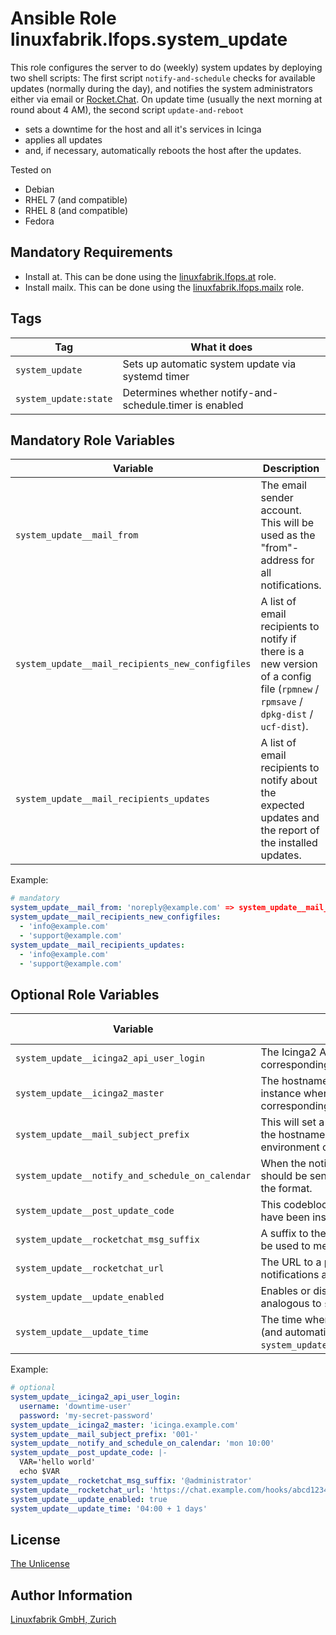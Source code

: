 # Ansible Role linuxfabrik.lfops.system_update

This role configures the server to do (weekly) system updates by deploying two shell scripts: The first script `notify-and-schedule` checks for available updates (normally during the day), and notifies the system administrators either via email or [Rocket.Chat](https://rocket.chat/). On update time (usually the next morning at round about 4 AM), the second script `update-and-reboot`

* sets a downtime for the host and all it's services in Icinga
* applies all updates
* and, if necessary, automatically reboots the host after the updates.

Tested on

* Debian
* RHEL 7 (and compatible)
* RHEL 8 (and compatible)
* Fedora


## Mandatory Requirements

* Install at. This can be done using the [linuxfabrik.lfops.at](https://github.com/Linuxfabrik/lfops/tree/main/roles/at) role.
* Install mailx. This can be done using the [linuxfabrik.lfops.mailx](https://github.com/Linuxfabrik/lfops/tree/main/roles/mailx) role.


## Tags

| Tag                   | What it does                                            |
| ---                   | ------------                                            |
| `system_update`       | Sets up automatic system update via systemd timer       |
| `system_update:state` | Determines whether notify-and-schedule.timer is enabled |


## Mandatory Role Variables

| Variable | Description |
| -------- | ----------- |
| `system_update__mail_from` | The email sender account. This will be used as the "from"-address for all notifications. |
| `system_update__mail_recipients_new_configfiles` | A list of email recipients to notify if there is a new version of a config file (`rpmnew` / `rpmsave` / `dpkg-dist` / `ucf-dist`). |
| `system_update__mail_recipients_updates` | A list of email recipients to notify about the expected updates and the report of the installed updates. |

Example:
```yaml
# mandatory
system_update__mail_from: 'noreply@example.com' => system_update__mail_from
system_update__mail_recipients_new_configfiles:
  - 'info@example.com'
  - 'support@example.com'
system_update__mail_recipients_updates:
  - 'info@example.com'
  - 'support@example.com'
```


## Optional Role Variables

| Variable | Description | Default Value |
| -------- | ----------- | ------------- |
| `system_update__icinga2_api_user_login` | The Icinga2 API User to set the downtime for the corresponding host and all it's services. | unset |
| `system_update__icinga2_master` | The hostname or ip address of the Icinga2 master instance where to set the downtime for the corresponding host and all it's services. | unset |
| `system_update__mail_subject_prefix` | This will set a prefix that will be showed in front of the hostname. Can be used to separate servers by environment or customer. | `true` |
| `system_update__notify_and_schedule_on_calendar` | When the notification for the expected updates should be sent. Have a look at [systemd.time(7)](https://www.freedesktop.org/software/systemd/man/systemd.time.html) for the format. | `00'` |
| `system_update__post_update_code` | This codeblock will be executed after the updates have been installed and before a potential reboot. | unset |
| `system_update__rocketchat_msg_suffix` | A suffix to the Rocket.Chat notifications. This can be used to mention other users. | unset |
| `system_update__rocketchat_url` | The URL to a potential Rocket.Chat server to send notifications about the updates to. | unset |
| `system_update__update_enabled` | Enables or disables the system-update service, analogous to `systemctl enable/disable --now`.  | `true` |
| `system_update__update_time` | The time when to actually execute the updates (and automatically reboot if necessary), relative to `system_update__notify_and_schedule_on_calendar`. | `04:00 + 1 days'` |

Example:
```yaml
# optional
system_update__icinga2_api_user_login:
  username: 'downtime-user'
  password: 'my-secret-password'
system_update__icinga2_master: 'icinga.example.com'
system_update__mail_subject_prefix: '001-'
system_update__notify_and_schedule_on_calendar: 'mon 10:00'
system_update__post_update_code: |-
  VAR='hello world'
  echo $VAR
system_update__rocketchat_msg_suffix: '@administrator'
system_update__rocketchat_url: 'https://chat.example.com/hooks/abcd1234'
system_update__update_enabled: true
system_update__update_time: '04:00 + 1 days'
```


## License

[The Unlicense](https://unlicense.org/)


## Author Information

[Linuxfabrik GmbH, Zurich](https://www.linuxfabrik.ch)
